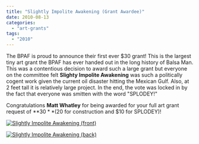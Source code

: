 ```yaml
---
title: "Slightly Impolite Awakening (Grant Awardee)"
date: 2010-08-13
categories: 
  - "art-grants"
tags: 
  - "2010"
---
```


The BPAF is proud to announce their first ever $30 grant! This is the largest tiny art grant the BPAF has ever handed out in the long history of Balsa Man. This was a contentious decision to award such a large grant but everyone on the committee felt **Slighty Impolite Awakening** was such a politically cogent work given the current oil disaster hitting the Mexican Gulf. Also, at 2 feet tall it is relatively large project. In the end, the vote was locked in by the fact that everyone was smitten with the word "SPLODEY!"

Congratulations **Matt Whatley** for being awarded for your full art grant request of **$30** ($20 for construction and $10 for SPLODEY)!

[![Slightly Impolite Awakening (front)](/images/slightly_impolite_awakening-front.jpg "Slightly Impolite Awakening (front)")](http://balsaman.org/wp-content/uploads/2010/08/slightly_impolite_awakening-front.jpg "Slightly Impolite Awakening (front)")

[![Slightly Impolite Awakening (back)](/images/slightly_impolite_awakening-back.jpg "Slightly Impolite Awakening (back)")](http://balsaman.org/wp-content/uploads/2010/08/slightly_impolite_awakening-back.jpg "Slightly Impolite Awakening (back)")
